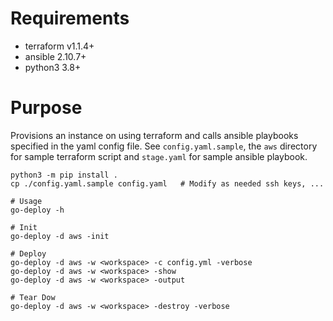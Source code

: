 # Requirements
   - terraform v1.1.4+
   - ansible 2.10.7+
   - python3 3.8+

# Purpose

Provisions an instance on using terraform and calls ansible playbooks specified in 
the yaml config file. See `config.yaml.sample`, the `aws` directory for sample terraform 
script and `stage.yaml` for sample ansible playbook. 

```
python3 -m pip install . 
cp ./config.yaml.sample config.yaml   # Modify as needed ssh keys, ...

# Usage
go-deploy -h

# Init 
go-deploy -d aws -init

# Deploy 
go-deploy -d aws -w <workspace> -c config.yml -verbose 
go-deploy -d aws -w <workspace> -show 
go-deploy -d aws -w <workspace> -output

# Tear Dow
go-deploy -d aws -w <workspace> -destroy -verbose 
```
